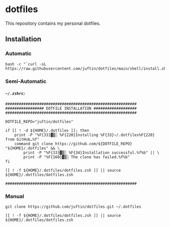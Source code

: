# dotfiles

This repository contains my personal dotfiles.

## Installation

### Automatic

```shell
bash -c "`curl -sL https://raw.githubusercontent.com/juftin/dotfiles/main/shell/install.sh`"
```

### Semi-Automatic

#### `~/.zshrc`:

```shell
##########################################################
################# DOTFILE INSTALLATION ###################
##########################################################

DOTFILE_REPO="juftin/dotfiles"

if [[ ! -d ${HOME}/.dotfiles ]]; then
    print -P "%F{33}▓▒░ %F{220}Installing %F{33}~/.dotfiles%F{220} from GitHub…%f"
    command git clone https://github.com/${DOTFILE_REPO} "${HOME}/.dotfiles" && \
        print -P "%F{33}▓▒░ %F{34}Installation successful.%f%b" || \
        print -P "%F{160}▓▒░ The clone has failed.%f%b"
fi

[[ ! -f ${HOME}/.dotfiles/dotfiles.zsh ]] || source ${HOME}/.dotfiles/dotfiles.zsh

##########################################################
```

### Manual

```shell
git clone https://github.com/juftin/dotfiles.git ~/.dotfiles
```

```shell
[[ ! -f ${HOME}/.dotfiles/dotfiles.zsh ]] || source ${HOME}/.dotfiles/dotfiles.zsh
```
